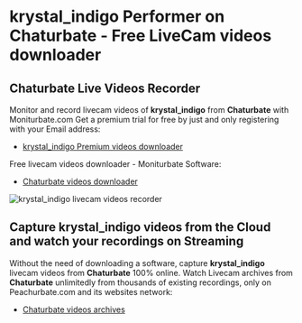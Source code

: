 # krystal_indigo Performer on Chaturbate - Free LiveCam videos downloader

## Chaturbate Live Videos Recorder

Monitor and record livecam videos of **krystal_indigo** from **Chaturbate** with Moniturbate.com
Get a premium trial for free by just and only registering with your Email address:
* [krystal_indigo Premium videos downloader](https://moniturbate.com/request-demo-licence-key.html)

Free livecam videos downloader - Moniturbate Software:
* [Chaturbate videos downloader](https://moniturbate.com/moniturbate-download-software.html)

![krystal_indigo livecam videos recorder](https://peachurnet.com/templates/moniturbate-software.png)


## Capture krystal_indigo videos from the Cloud and watch your recordings on Streaming

Without the need of downloading a software, capture **krystal_indigo** livecam videos from **Chaturbate** 100% online.
Watch Livecam archives from **Chaturbate** unlimitedly from thousands of existing recordings, only on Peachurbate.com and its websites network:
* [Chaturbate videos archives](https://peachurnet.com/)
